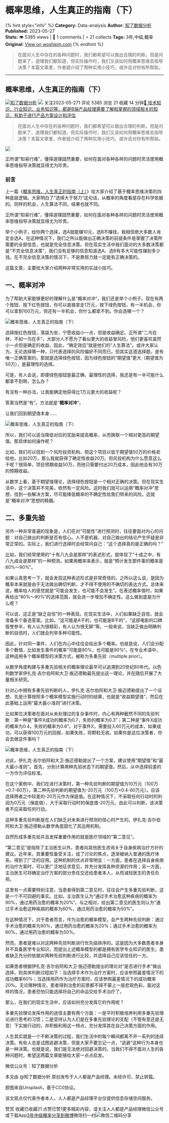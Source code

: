 # 概率思维，人生真正的指南（下）
{% hint style="info" %}
**Category:** Data-analysis
**Author:** [知了数据分析](https://www.woshipm.com/u/1217498)
**Published:** 2023-05-27  
**Stats:** 👁️ 5385 views | 💬 1 comments | ⭐ 21 collects
**Tags:** 3年,中级,概率
**Original:** [View on woshipm.com](https://www.woshipm.com/data-analysis/5834031.html)
{% endhint %}
> 在面对人生中存在的各种问题时，我们都希望可以做出合理的判断。但是问题来了，道理我们都知道，但实际操作时，我们又该如何用概率思维去指导决策？本篇文章里，作者就介绍了两种实用小技巧，或许会对你有所帮助。

---

## 概率思维，人生真正的指南（下）

[![](https://image.woshipm.com/wp-files/2021/04/6eziBPkYVWerJXoMM58b.png!/both/72x72)](https://www.woshipm.com/u/1217498)[知了数据分析](https://www.woshipm.com/u/1217498) ![](https://static.woshipm.com/tag/1101_1@2x.png) 关注2023-05-271 评论 5385 浏览 21 收藏 14 分钟[🔗 技术知识、行业知识、业务知识等，都是B端产品经理需要了解和掌握的领域相关的知识，有助于进行产品方案设计和评估](https://ke.qidianla.com/courses/bcpm)

> 在面对人生中存在的各种问题时，我们都希望可以做出合理的判断。但是问题来了，道理我们都知道，但实际操作时，我们又该如何用概率思维去指导决策？本篇文章里，作者就介绍了两种实用小技巧，或许会对你有所帮助。

![](https://image.woshipm.com/wp-files/2023/05/bTJ5oB0PhBvajs1jULOj.jpg)

正所谓“知易行难”，懂得道理固然重要，如何在面对各种各样的问题时灵活使用概率思维指导决策就显得尤为珍贵。

### 前言

上一篇《[概率思维，人生真正的指南（上）](https://www.woshipm.com/data-analysis/5830950.html)》给大家介绍了基于概率思维决策的四种底层逻辑。大家明白了“选择大于努力”这句话，从概率的角度看是存在科学依据的。同样的机会，人生算法不同，结果也就不同。

正所谓“知易行难”，懂得道理固然重要，如何在面对各种各样的问题时灵活使用概率思维指导决策就显得尤为珍贵。

举个小例子，给你两个选择，选A就能赚10元，选B不赚钱，我相信绝大多数人肯定会选A。在这种情况下，我们之所以能做出正确决策的前提条件是掌握了决策所需要的全部信息，也就是完全信息决策。但在现实生活中我们面对的大多数决策都是“不完全信息决策”，我们没有足够的信息知道选A、选B有多大可能性赚到多少钱。在不完全信息决策的情况下，不是靠努力就一定能有正确决策的。

这篇文章，主要给大家介绍两种非常实用的实战小技巧。

## 一、概率对冲

为了帮助大家能够更好的理解什么是“概率对冲”，我们还是举个小例子。现在有两个按钮，按下红色按钮，你可以直接拿走1万元，按下绿色按钮，有一半机会，你可以拿到100万元，但还有一半机会，你什么都拿不到。你会选哪一个？

![概率思维，人生真正的指南（下）](https://image.woshipm.com/wp-files/2023/05/rlRxBZYHVgvHR1Z2jS0J.png)

选择按红色按钮，落袋为安，宁愿收益小一点，但是收益确定。正所谓“二鸟在林，不如一鸟在手”，大部分人不愿为了看似更大的收益冒风险，他们更喜欢虽然小一点但是确定的收益，因此，“确定效应”就是他们的“人生算法”。或许大家认为，无论选择哪一种，只代表选择的风险偏好不同而已。但其实这道选择题，是有唯一正确答案的。那就是选择绿色按钮，因为绿色按钮的“期望值”更大（期望值为50万），是最理性的选择。

可是，有人会说，即便绿色按钮是最正确、最理性的选择，我还是有一半可能什么都拿不到啊，怎么办？

有没有一种办法，让我能确定地获得比1万元更大的收益呢？

答案当然是“有”。方法就是“**概率对冲**”。

让我们回到期望值本身……

![概率思维，人生真正的指南（下）](https://image.woshipm.com/wp-files/2023/05/v32tr7CwvSHUeTxkUpMB.png)

所以，我们可以适当降低对应的奖励来提高概率，从而换取一个相对更高的期望值。那具体如何操作呢？

比如，我们可以找到一个风险投资机构，把这个项目以低于期望值50万的价格卖给他，比如20万，那么我就获得了确定性收益20万。但风投机构为什么愿意这么干呢？很简单，项目预期收益50万，而他只需要付出20万成本，因此他会有30万的预期收益。

从数学上看，基于期望值理论，选择绿色按钮是一个相对正确的决策。但在现实生活中，这个决策并不完美，依然有一定风险。这时我们就可以运用“概率对冲”思想，找到一些解决方案，尽可能降低概率的不确定性给我们带来的风险。这就是“概率对冲”思想的精髓。

## 二、多重先验

另外一种非常普遍的现象是，人们在对“可能性”进行预测时，往往要面对内心的问题：对自己做出的判断是否有信心。人不是机器，对自己做出的结论产生怀疑是非常正常的。实际上，我们进行选择时会经常问自己：“这个选择真的是正确的吗？”

比如，我们经常使用的“十有八九会是那样”的表述形式，就体现了“十成之中，有八九成会是那样”的一种预测。如果用概率来表示，就是“预计发生那件事的概率是80%～90%”。

如果认真思考一下，就会发现这种表述形式是非常奇怪的。之所以这么说，是因为概率本来就是由于无法做出确切判断，才不得不使用的不确切的表达方式。总体来说，概率给人的感觉就是“可能会发生，也可能不会发生”。在表述概率值时，如果再给出“80%～90%”的选择范围，就会进一步增加不确定性。这么做到底是为什么呢？

可以说，这正是“缺乏自信”的一种表现。在现实生活中，人们如果缺乏自信，就会准备多个备选答案。比如，“这可能是A干的，也可能是B干的”，“这部电影的口碑毁誉参半，有人认为很精彩，有人认为很无聊”等。一般来说，当缺乏做出明确判断的自信时，人们就会列举多种可能性。

因此，针对同一事件，人们在内心中往往会给出多个概率。也就是说，人们会分配多个数值，比如发生事件的概率“可能是80%，也可能是90%”。在专业术语中，这种适用多个概率模型的决策方式，被称为多重先验（multiple prior）。

从数学角度构建与多重先验相关的概率理论最早可以追溯到20世纪80年代。以色列数学家伊扎克·吉尔伯阿和大卫·施迈德勒最先提出这一理论，并在随后开展了大量相关研究。

针对心中拥有多重先验判断的人，伊扎克·吉尔伯阿和大卫·施迈德勒提出了一个设想，先是计算按照多个概率模型实施行动时的结果，也就是“收益期望值”，然后在此基础上运用“最大最小准则”进行决策。

比如某位决策者在面对从未处理过的复杂事件时，内心有两种截然不同的先验判断：第一种是“事件X成功的概率为0.7，失败的概率为0.3”；第二种是“事件X成功的概率为0.4，失败的概率为0.6”。对于事件X，需要投入60万元的成本，如果成功，可以获得100万元的回报，如果失败，将颗粒无收。如果你是这位决策者，你会去做这件事吗？

![概率思维，人生真正的指南（下）](https://image.woshipm.com/wp-files/2023/05/PZ2bB8gI13p0MyRoqkfO.png)

对此，伊扎克·吉尔伯阿和大卫·施迈德勒提出了一个方案，建议使用“期望值”和“最大最小准则”。首先，分别计算两种先验状态下的期望值，然后，从中选择较差的一方作为评估标准。

在这个案例中，我们在进行决策时，第一种先验判断的期望值为10万元（100万×0.7-60万），第二种先验判断的期望值为-20万元（100万×0.4-60万元）。应该选择两者之中较差的-20万元作为保底值。在这种情况下，不采取任何行动时的利润为0万元（保底值），大于采取行动时的保底值-20万元，由此可以判断，该决策者不应采取任何行动。

这种多重先验判断是在人们缺乏对未来进行预测的信心时产生的。伊扎克·吉尔伯阿和大卫·施迈德勒从数学角度固化了其运用机制。

自然形成多重先验并且发挥重要作用的就是医疗领域的“第二意见”。

“第二意见”是指除了主治医生以外，患者向其他医生咨询关于自身疾病治疗方针的建议。近年来，其重要性备受关注，成了讨论的焦点，逐渐被纳入普通的医疗体系，得到了广泛的应用。这种机制的优点非常明显：一方面，患者在选择自身疾病的治疗方案时，可以更广泛地征求意见，并充分发挥各种资源的作用；另一方面，主治医生可将确定治疗方案的部分责任交还给患者本人，从而减轻医生的责任负担。

这里有一点需要特别注意，当患者得到第二意见时，往往会产生多重先验判断，这是一个不可回避的事实。比如，主治医生认为“通过手术治愈这种疾病的概率为90%，通过用药治愈的概率为20%”。与之相对，给出第二意见的医生则认为“通过手术治愈这种疾病的概率为60%，通过用药治愈的概率为50%”。

在这种情况下，对于患者而言，作为治愈的概率模型，会产生两种先验判断：通过手术治愈的概率为90%，通过用药治愈的概率为20%；通过手术治愈的概率为60%，通过用药治愈的概率为50%。

然而，患者是难以对这两种先验判断进行优先级排序的。这是因为大多数患者本身并不具备医学专业知识，而提出上述概率模型的都是拥有医学专业知识的医生。患者缺乏充分的依据对两种先验判断进行比较，并选择自己应该信任的一方。

如果患者根据伊扎克·吉尔伯阿和大卫·施迈德勒提出的理论对“是否进行手术”做出选择，则具体判断过程如下：当选择手术作为治疗方案时，应该参照最差情况下的成功概率60%；当选择用药作为治疗方案时，应该参照最差情况下的成功概率20%。无论哪种情况，患者得到治愈的前景都不得不蒙上一层悲观色彩。面对这样的情况，患者恐怕只能选择将自己的命运交给手术治疗了。

那么，在我们的现实生活中，应该如何充分发挥它的作用呢？

多重先验理论发挥作用的途径主要有两个方面：一是平时积极培养利用多重先验理论进行思考的习惯；二是坚持认为人们是在多重先验理论的支配（不管有意还是无意）下实施行动的，并积极利用这一特点，充分发挥其在自己决策方面的作用。

人生其实就是一个不断决策的过程，我们生活中的每个瞬间都离不开一系列的连续决策。有些人总是试图逃避决策，但是大家不要忘记一点，“逃避”这种行为本身也是一种决策。也就是说，我们是无法绝对回避决策的。当我们不得不面对人生的各种问题时，希望这两篇文章能够给大家一点点启发。

微信公众号：知了数据分析

本文由 @知了数据分析 原创发布于人人都是产品经理。未经许可，禁止转载。

题图来自Unsplash，基于CC0协议。

该文观点仅代表作者本人，人人都是产品经理平台仅提供信息存储空间服务。

赞赏 收藏已收藏21 点赞已赞1更多精彩内容，请关注人人都是产品经理微信公众号或下载App[3年](https://www.woshipm.com/tag/3%e5%b9%b4)[中级](https://www.woshipm.com/tag/%e4%b8%ad%e7%ba%a7)[概率](https://www.woshipm.com/tag/%e6%a6%82%e7%8e%87)[分享到微博](https://service.weibo.com/share/share.php?appkey=2775287854&title=概率思维，人生真正的指南（下）&url=https://www.woshipm.com/data-analysis/5834031.html&pic=https://image.woshipm.com/wp-files/2023/05/bTJ5oB0PhBvajs1jULOj.jpg)微信扫一扫![微信二维码](https://api.pwmqr.com/qrcode/create/?url=https://www.woshipm.com/data-analysis/5834031.html)分享